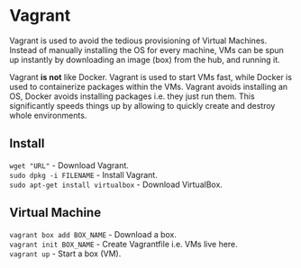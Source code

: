 # Vagrant

Vagrant is used to avoid the tedious provisioning of Virtual Machines. Instead of manually installing the OS for every machine, VMs can be spun up instantly by downloading an image (box) from the hub, and running it.  

Vagrant **is not** like Docker. Vagrant is used to start VMs fast, while Docker is used to containerize packages within the VMs. Vagrant avoids installing an OS, Docker avoids installing packages i.e. they just run them. This significantly speeds things up by allowing to quickly create and destroy whole environments.

## Install
`wget "URL"` - Download Vagrant.   
`sudo dpkg -i FILENAME` - Install Vagrant.  
`sudo apt-get install virtualbox` - Download VirtualBox.

## Virtual Machine
`vagrant box add BOX_NAME` - Download a box.  
`vagrant init BOX_NAME` - Create Vagrantfile i.e. VMs live here.   
`vagrant up` - Start a box (VM).
